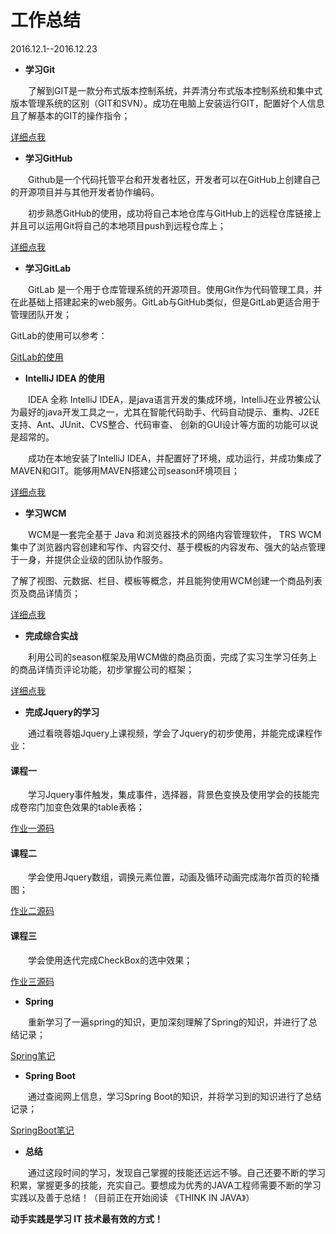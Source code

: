 # 工作总结 
2016.12.1--2016.12.23



* **学习Git**

　　了解到GIT是一款分布式版本控制系统，并弄清分布式版本控制系统和集中式版本管理系统的区别（GIT和SVN）。成功在电脑上安装运行GIT，配置好个人信息且了解基本的GIT的操作指令；

[详细点我](https://github.com/KAIL62802912/test_KQC/blob/master/%E7%AC%AC%E4%B8%80%E9%98%B6%E6%AE%B5%E5%BA%B7%E6%9C%9F%E6%9C%9D.md)

* **学习GitHub**

　　Github是一个代码托管平台和开发者社区，开发者可以在GitHub上创建自己的开源项目并与其他开发者协作编码。

　　初步熟悉GitHub的使用，成功将自己本地仓库与GitHub上的远程仓库链接上并且可以运用Git将自己的本地项目push到远程仓库上；

[详细点我](https://github.com/KAIL62802912/test_KQC/blob/master/%E7%AC%AC%E4%B8%80%E9%98%B6%E6%AE%B5%E5%BA%B7%E6%9C%9F%E6%9C%9D.md)

*  **学习GitLab**

　　GitLab 是一个用于仓库管理系统的开源项目。使用Git作为代码管理工具，并在此基础上搭建起来的web服务。GitLab与GitHub类似，但是GitLab更适合用于管理团队开发；

GitLab的使用可以参考：

[GitLab的使用](http://blog.csdn.net/huaishu/article/details/50475175)

* **IntelliJ IDEA 的使用**

　　IDEA 全称 IntelliJ IDEA，是java语言开发的集成环境，IntelliJ在业界被公认为最好的java开发工具之一，尤其在智能代码助手、代码自动提示、重构、J2EE支持、Ant、JUnit、CVS整合、代码审查、 创新的GUI设计等方面的功能可以说是超常的。

　　成功在本地安装了IntelliJ IDEA，并配置好了环境，成功运行，并成功集成了MAVEN和GIT。能够用MAVEN搭建公司season环境项目；

[详细点我](https://github.com/KAIL62802912/test_KQC/blob/master/%E7%AC%AC%E4%B8%80%E9%98%B6%E6%AE%B5%E5%BA%B7%E6%9C%9F%E6%9C%9D.md)

* **学习WCM**

　　WCM是一套完全基于 Java 和浏览器技术的网络内容管理软件， TRS WCM 集中了浏览器内容创建和写作、内容交付、基于模板的内容发布、强大的站点管理于一身，并提供企业级的团队协作服务。

了解了视图、元数据、栏目、模板等概念，并且能狗使用WCM创建一个商品列表页及商品详情页；

[详细点我](https://github.com/KAIL62802912/test_KQC/blob/master/%E7%AC%AC%E4%B8%89%E9%98%B6%E6%AE%B5%E5%BA%B7%E6%9C%9F%E6%9C%9D.md)

* **完成综合实战**

　　利用公司的season框架及用WCM做的商品页面，完成了实习生学习任务上的商品详情页评论功能，初步掌握公司的框架；

[详细点我](https://github.com/KAIL62802912/test_KQC/blob/master/%E7%AC%AC%E5%9B%9B%E9%98%B6%E6%AE%B5%E5%BA%B7%E6%9C%9F%E6%9C%9D.md)

* **完成Jquery的学习**

　　通过看晓蓉姐Jquery上课视频，学会了Jquery的初步使用，并能完成课程作业：

#### 课程一
　　学习Jquery事件触发，集成事件，选择器，背景色变换及使用学会的技能完成卷帘门加变色效果的table表格；

[作业一源码](https://github.com/KAIL62802912/test_KQC/blob/master/Jquery%E4%BD%9C%E4%B8%9A%E4%B8%80.txt)

#### 课程二
　　学会使用Jquery数组，调换元素位置，动画及循环动画完成海尔首页的轮播图；

[作业二源码](https://github.com/KAIL62802912/test_KQC/blob/master/Jquery%E4%BD%9C%E4%B8%9A%E4%BA%8C.txt)


#### 课程三
　　学会使用迭代完成CheckBox的选中效果；

[作业三源码](https://github.com/KAIL62802912/test_KQC/blob/master/Jquery%E4%BD%9C%E4%B8%9A%E4%B8%89.txt)

* **Spring**

　　重新学习了一遍spring的知识，更加深刻理解了Spring的知识，并进行了总结记录；

[Spring笔记](https://github.com/KAIL62802912/test_KQC/blob/master/Spring%E7%AC%94%E8%AE%B0.md)

* **Spring Boot**
 
　　通过查阅网上信息，学习Spring Boot的知识，并将学习到的知识进行了总结记录；

[SpringBoot笔记](https://github.com/KAIL62802912/test_KQC/blob/master/SpringBoot%20%E7%AC%94%E8%AE%B0.md)

* **总结**

　　通过这段时间的学习，发现自己掌握的技能还远远不够。自己还要不断的学习积累，掌握更多的技能，充实自己。要想成为优秀的JAVA工程师需要不断的学习实践以及善于总结！（目前正在开始阅读 《THINK IN JAVA》）





**动手实践是学习 IT 技术最有效的方式！**
